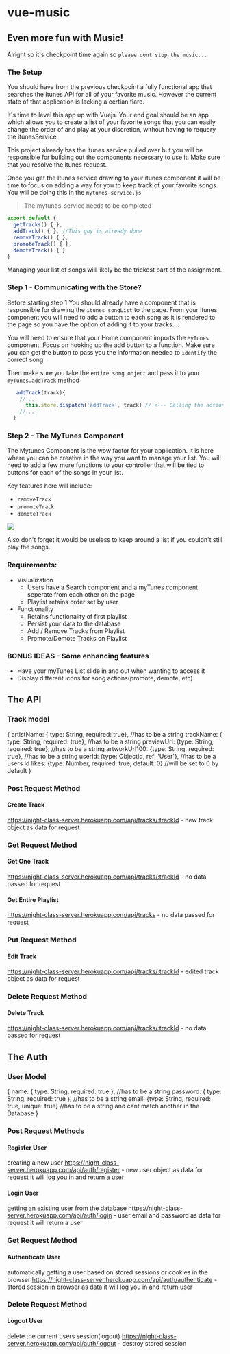 # vue-music

## Even more fun with Music!

Alright so it's checkpoint time again so `please dont stop the music...`

### The Setup

You should have from the previous checkpoint a fully functional app that searches the Itunes API for all of your favorite music. However the current state of that application is lacking a certian flare.

It's time to level this app up with Vuejs. Your end goal should be an app which allows you to create a list of your favorite songs that you can easily change the order of and play at your discretion, without having to requery the itunesService.

This project already has the itunes service pulled over but you will be responsible for building out the components necessary to use it. Make sure that you resolve the itunes request.

Once you get the Itunes service drawing to your itunes component it will be time to focus on adding a way for you to keep track of your favorite songs. You will be doing this in the `mytunes-service.js`

> The mytunes-service needs to be completed 

```javascript
export default {
  getTracks() { },
  addTrack() { }, //This guy is already done
  removeTrack() { },
  promoteTrack() { },
  demoteTrack() { }
}
```
Managing your list of songs will likely be the trickest part of the assignment. 

### Step 1 -  Communicating with the Store? 

Before starting step 1 You should already have a component that is responsible for drawing the `itunes songList` to the page. From your itunes component you will need to add a button to each song as it is rendered to the page so you have the option of adding it to your tracks....

You will need to ensure that your Home component imports the `MyTunes` component. Focus on hooking up the add button to a function. Make sure you can get the button to pass you the information needed to `identify` the correct song.

Then make sure you take the `entire song object` and pass it to your `myTunes.addTrack` method

```javascript
   addTrack(track){
    //....
      this.store.dispatch('addTrack', track) // <--- Calling the action in our store
    //....
  }
```


### Step 2 - The MyTunes Component 

The Mytunes Component is the wow factor for your application. It is here where you can be creative in the way you want to manage your list. You will need to add a few more functions to your controller that will be tied to buttons for each of the songs in your list. 

Key features here will include:
- `removeTrack`
- `promoteTrack`
- `demoteTrack`

<div>
  <img src="https://bcw.blob.core.windows.net/public/img/mytunes2.jpg" />
</div>

Also don't forget it would be useless to keep around a list if you couldn't still play the songs.

### Requirements:
  - Visualization
      - Users have a Search component and a myTunes component seperate from each other on the page
      - Playlist retains order set by user
  - Functionality
      - Retains functionality of first playlist
      - Persist your data to the database
      - Add / Remove Tracks from Playlist
      - Promote/Demote Tracks on Playlist


### BONUS IDEAS - Some enhancing features 
- Have your myTunes List slide in and out when wanting to access it
- Display different icons for song actions(promote, demote, etc)


## The API

### Track model
{
    artistName: { type: String, required: true},      //has to be a string
    trackName: { type: String, required: true},       //has to be a string
    previewUrl: {type: String, required: true},       //has to be a string
    artworkUrl100: {type: String, required: true},    //has to be a string
    userId: {type: ObjectId, ref: 'User'},            //has to be a users id
    likes: {type: Number, required: true, default: 0} //will be set to 0 by default
}

### Post Request Method

#### Create Track
https://night-class-server.herokuapp.com/api/tracks/:trackId - new track object as data for request


### Get Request Method

#### Get One Track
https://night-class-server.herokuapp.com/api/tracks/:trackId - no data passed for request

#### Get Entire Playlist 
https://night-class-server.herokuapp.com/api/tracks - no data passed for request


### Put Request Method

#### Edit Track
https://night-class-server.herokuapp.com/api/tracks/:trackId - edited track object as data for request


### Delete Request Method

#### Delete Track
https://night-class-server.herokuapp.com/api/tracks/:trackId - no data passed for request


## The Auth

### User Model
{
    name: { type: String, required: true },             //has to be a string
    password: { type: String, required: true },         //has to be a string
    email: {type: String, required: true, unique: true} //has to be a string and cant match another in the Database
}


### Post Request Methods

#### Register User
creating a new user
https://night-class-server.herokuapp.com/api/auth/register - new user object as data for request it will log you in and return a user

#### Login User
getting an existing user from the database
https://night-class-server.herokuapp.com/api/auth/login - user email and password as data for request it will return a user


### Get Request Method

#### Authenticate User
automatically getting a user based on stored sessions or cookies in the browser
https://night-class-server.herokuapp.com/api/auth/authenticate - stored session in browser as data it will log you in and return user


### Delete Request Method

#### Logout User
delete the current users session(logout)
https://night-class-server.herokuapp.com/api/auth/logout - destroy stored session
